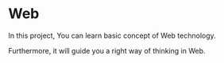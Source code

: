 # Web

In this project, You can learn basic concept of Web technology.

Furthermore, it will guide you a right way of thinking in Web.
